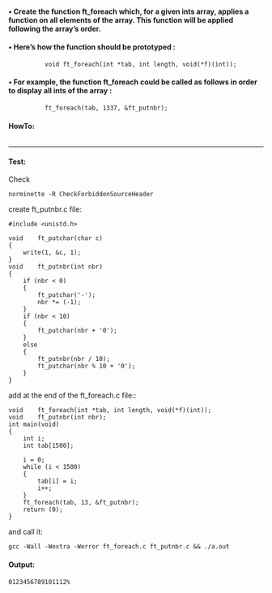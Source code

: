 #### • Create the function ft_foreach which, for a given ints array, applies a function on all elements of the array. This function will be applied following the array’s order.
#### • Here’s how the function should be prototyped :
```
          void ft_foreach(int *tab, int length, void(*f)(int));
```
#### • For example, the function ft_foreach could be called as follows in order to display all ints of the array :
```
          ft_foreach(tab, 1337, &ft_putnbr);
```
#### HowTo:
```

```
--------  
#### Test:
Check
```
norminette -R CheckForbiddenSourceHeader 
```
create ft_putnbr.c file:
```
#include <unistd.h>

void	ft_putchar(char c)
{
	write(1, &c, 1);
}
void	ft_putnbr(int nbr)
{
	if (nbr < 0)
	{
		ft_putchar('-');
		nbr *= (-1);
	}
	if (nbr < 10)
	{
		ft_putchar(nbr + '0');
	}
	else
	{
		ft_putnbr(nbr / 10);
		ft_putchar(nbr % 10 + '0');
	}
}
```
add at the end of the ft_foreach.c file::
```
void	ft_foreach(int *tab, int length, void(*f)(int));
void	ft_putnbr(int nbr);
int	main(void)
{
	int	i;
	int	tab[1500];

	i = 0;
	while (i < 1500)
	{
		tab[i] = i;
		i++;
	}
	ft_foreach(tab, 13, &ft_putnbr);
	return (0);
}
```
and call it:
```
gcc -Wall -Wextra -Werror ft_foreach.c ft_putnbr.c && ./a.out
```
#### Output:
```
0123456789101112%  
```